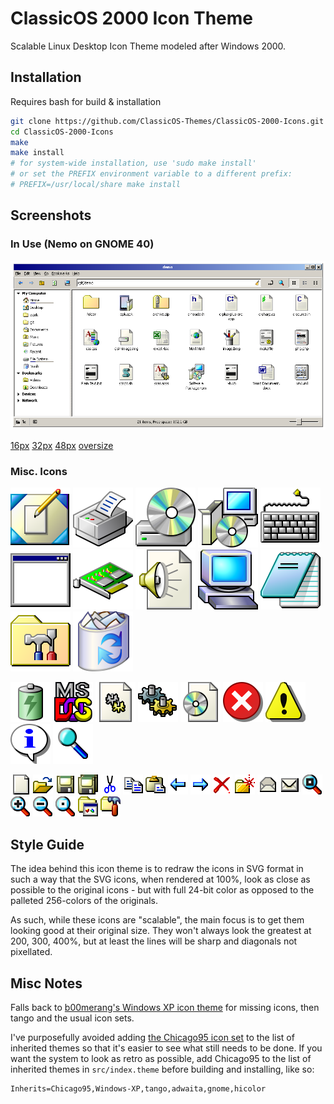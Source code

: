 # ClassicOS 2000 Icon Theme

Scalable Linux Desktop Icon Theme modeled after Windows 2000.

## Installation

Requires bash for build & installation

```bash
git clone https://github.com/ClassicOS-Themes/ClassicOS-2000-Icons.git
cd ClassicOS-2000-Icons
make
make install
# for system-wide installation, use 'sudo make install'
# or set the PREFIX environment variable to a different prefix:
# PREFIX=/usr/local/share make install
```

## Screenshots

### In Use (Nemo on GNOME 40)

![Icon theme in use with Nemo File Manager](screenshots/nemo.png)

[16px](screenshots/16px-files.png) [32px](screenshots/32px-files.png) [48px](screenshots/48px-files.png) [oversize](screenshots/oversize-files.png)

### Misc. Icons

![Desktop @ 48px](src/svg48/desktop.svg) ![Printer @ 48px](src/svg48/printer.svg) ![Optical Media @ 48px](src/svg48/media-optical.svg) ![Installer @ 48px](src/svg48/installer.svg) ![Keyboard @ 48px](src/svg48/keyboard.svg) ![Default App @ 48px](src/svg48/application-default-icon.svg) ![Audio Card @ 48px](src/svg48/audio-card.svg) ![Audio File @ 48px](src/svg48/audio-x-generic.svg) ![Computer @ 48px](src/svg48/computer.svg) ![Notepad @ 48px](src/svg48/text-editor.svg) ![Control Panel @ 48px](src/svg48/preferences-desktop.svg) ![Trash @ 48px](src/svg48/trash-full.svg) 

![Full Battery @ 32px](src/svg32/battery-full-charging.svg) ![MS-DOS @ 32px](src/svg32/dosemu.svg) ![DLL @ 32px](src/svg32/application-object.svg) ![gears @ 32px](src/svg32/gears.svg)  ![ISO file @ 32px](src/svg32/application-x-cd-image.svg)  ![Dialog Error @ 32px](src/svg32/dialog-error.svg) ![Dialog Warning @ 32px](src/svg32/dialog-warning.svg) ![Dialog Information @ 32px](src/svg32/dialog-information.svg) ![Magnifier @ 32px](src/svg32/magnifier.svg) 

![File](src/svg16/file.svg) ![Open](src/svg16/file-open.svg) ![Save](src/svg16/save.svg) ![Save All](src/svg16/save-all.svg) ![Cut](src/svg16/edit-cut.svg) ![Copy](src/svg16/edit-copy.svg) ![Paste](src/svg16/edit-paste.svg) ![Back](src/svg16/back.svg) ![Forward](src/svg16/forward.svg) ![Delete](src/svg16/delete.svg) ![New Folder](src/svg16/folder-new.svg) ![Email-Read](src/svg16/msg-read.svg) ![Email-Unread](src/svg16/msg-unread.svg) ![Zoom-fit](src/svg16/zoom-fit.svg) ![Zoom-in](src/svg16/zoom-in.svg) ![Zoom-out](src/svg16/zoom-out.svg) ![Zoom-zero](src/svg16/zoom-zero.svg) ![Program Group](src/svg16/program-group.svg)  ![Admin Tools](src/svg16/applications-system.svg)
## Style Guide 

The idea behind this icon theme is to redraw the icons in SVG format in such a way that the SVG icons, when rendered at 100%, look as close as possible to the original icons - but with full 24-bit color as opposed to the palleted 256-colors of the originals.

As such, while these icons are "scalable", the main focus is to get them looking good at their original size. They won't always look the greatest at 200, 300, 400%, but at least the lines will be sharp and diagonals not pixellated.

## Misc Notes

Falls back to [b00merang's Windows XP icon theme](https://github.com/B00merang-Artwork/Windows-XP/) for missing icons, then tango and the usual icon sets.

I've purposefully avoided adding [the Chicago95 icon set](https://github.com/grassmunk/Chicago95) to the list of inherited themes so that it's easier to see what still needs to be done. If you want the system to look as retro as possible, add Chicago95 to the list of inherited themes in `src/index.theme` before building and installing, like so:
```
Inherits=Chicago95,Windows-XP,tango,adwaita,gnome,hicolor
```
